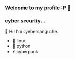 ### Welcome to my profile :P 👋


### cyber security...
👋 Hi! I'm cyebersanguche.


- 👯 linux
- 💬 python
- ⚡ cyberpunk



